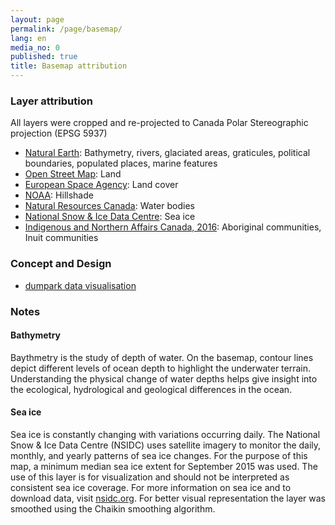 ```yaml
---
layout: page
permalink: /page/basemap/
lang: en
media_no: 0
published: true
title: Basemap attribution
---
```

### Layer attribution

All layers were cropped and re-projected to Canada Polar Stereographic projection (EPSG 5937)

- [Natural Earth](http://www.naturalearthdata.com): Bathymetry, rivers, glaciated areas, graticules, political boundaries, populated places, marine features
- [Open Street Map](http://openstreetmapdata.com): Land
- [European Space Agency](http://due.esrin.esa.int/page_globcover.php): Land cover
- [NOAA](https://www.ngdc.noaa.gov): Hillshade
- [Natural Resources Canada](http://www.nrcan.gc.ca/): Water bodies
- [National Snow & Ice Data Centre](https://nsidc.org): Sea ice
- [Indigenous and Northern Affairs Canada, 2016](http://www.aadnc-aandc.gc.ca): Aboriginal communities, Inuit communities


### Concept and Design
- [dumpark data visualisation](http://www.dumpark.com)


### Notes

#### Bathymetry

Baythmetry is the study of depth of water. On the basemap, contour lines depict different levels of ocean depth to highlight the underwater terrain. Understanding the physical change of water depths helps give insight into the ecological, hydrological and geological differences in the ocean.

#### Sea ice

Sea ice is constantly changing with variations occurring daily. The National Snow & Ice Data Centre (NSIDC) uses satellite imagery to monitor the daily, monthly, and yearly patterns of sea ice changes. For the purpose of this map, a minimum median sea ice extent for September 2015 was used. The use of this layer is for visualization and should not be interpreted as consistent sea ice coverage. For more information on sea ice and to download data, visit [nsidc.org](https://nsidc.org). For better visual representation the layer was smoothed using the Chaikin smoothing algorithm.
